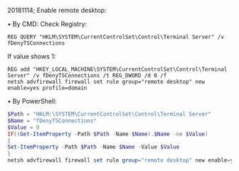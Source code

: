 20181114; Enable remote desktop:

• By CMD: 
Check Registry: 
```
REG QUERY "HKLM\SYSTEM\CurrentControlSet\Control\Terminal Server" /v fDenyTSConnections
```
If value shows 1: 
```
REG add "HKEY_LOCAL_MACHINE\SYSTEM\CurrentControlSet\Control\Terminal Server" /v fDenyTSConnections /t REG_DWORD /d 0 /f
netsh advfirewall firewall set rule group="remote desktop" new enable=yes profile=domain
```
• By PowerShell: 
```powershell
$Path = "HKLM:\SYSTEM\CurrentControlSet\Control\Terminal Server"
$Name = "fDenyTSConnections"
$Value = 0
IF((Get-ItemProperty -Path $Path -Name $Name).$Name -ne $Value)
{
Set-ItemProperty -Path $Path -Name $Name -Value $Value
} 
netsh advfirewall firewall set rule group="remote desktop" new enable=yes profile=domain
```
